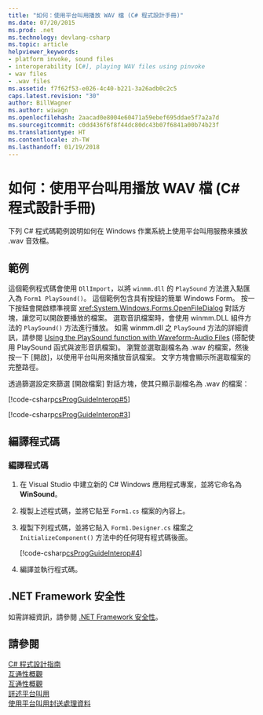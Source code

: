 ```yaml
---
title: "如何：使用平台叫用播放 WAV 檔 (C# 程式設計手冊)"
ms.date: 07/20/2015
ms.prod: .net
ms.technology: devlang-csharp
ms.topic: article
helpviewer_keywords:
- platform invoke, sound files
- interoperability [C#], playing WAV files using pinvoke
- wav files
- .wav files
ms.assetid: f7f62f53-e026-4c40-b221-3a26adb0c2c5
caps.latest.revision: "30"
author: BillWagner
ms.author: wiwagn
ms.openlocfilehash: 2aacad0e8004e60471a59ebef695ddae5f7a2a7d
ms.sourcegitcommit: c0dd436f6f8f44dc80dc43b07f6841a00b74b23f
ms.translationtype: HT
ms.contentlocale: zh-TW
ms.lasthandoff: 01/19/2018
---
```

# <a name="how-to-use-platform-invoke-to-play-a-wave-file-c-programming-guide"></a>如何：使用平台叫用播放 WAV 檔 (C# 程式設計手冊)
下列 C# 程式碼範例說明如何在 Windows 作業系統上使用平台叫用服務來播放 .wav 音效檔。  
  
## <a name="example"></a>範例  
 這個範例程式碼會使用 `DllImport`，以將 `winmm.dll` 的 `PlaySound` 方法進入點匯入為 `Form1 PlaySound()`。 這個範例包含具有按鈕的簡單 Windows Form。 按一下按鈕會開啟標準視窗 <xref:System.Windows.Forms.OpenFileDialog> 對話方塊，讓您可以開啟要播放的檔案。 選取音訊檔案時，會使用 winmm.DLL 組件方法的 `PlaySound()` 方法進行播放。 如需 winmm.dll 之 `PlaySound` 方法的詳細資訊，請參閱 [Using the PlaySound function with Waveform-Audio Files](http://go.microsoft.com/fwlink/?LinkId=148553) (搭配使用 PlaySound 函式與波形音訊檔案)。 瀏覽並選取副檔名為 .wav 的檔案，然後按一下 [開啟]，以使用平台叫用來播放音訊檔案。 文字方塊會顯示所選取檔案的完整路徑。  
  
 透過篩選設定來篩選 [開啟檔案] 對話方塊，使其只顯示副檔名為 .wav 的檔案︰  
  
 [!code-csharp[csProgGuideInterop#5](../../../csharp/programming-guide/interop/codesnippet/CSharp/how-to-use-platform-invoke-to-play-a-wave-file_1.cs)]  
  
 [!code-csharp[csProgGuideInterop#3](../../../csharp/programming-guide/interop/codesnippet/CSharp/how-to-use-platform-invoke-to-play-a-wave-file_2.cs)]  
  
## <a name="compiling-the-code"></a>編譯程式碼  
  
### <a name="to-compile-the-code"></a>編譯程式碼  
  
1.  在 Visual Studio 中建立新的 C# Windows 應用程式專案，並將它命名為 **WinSound**。  
  
2.  複製上述程式碼，並將它貼至 `Form1.cs` 檔案的內容上。  
  
3.  複製下列程式碼，並將它貼入 `Form1.Designer.cs` 檔案之 `InitializeComponent()` 方法中的任何現有程式碼後面。  
  
     [!code-csharp[csProgGuideInterop#4](../../../csharp/programming-guide/interop/codesnippet/CSharp/how-to-use-platform-invoke-to-play-a-wave-file_3.cs)]  
  
4.  編譯並執行程式碼。  
  
## <a name="net-framework-security"></a>.NET Framework 安全性  
 如需詳細資訊，請參閱 [.NET Framework 安全性](http://go.microsoft.com/fwlink/?LinkId=37122)。  
  
## <a name="see-also"></a>請參閱  
 [C# 程式設計指南](../../../csharp/programming-guide/index.md)  
 [互通性概觀](../../../csharp/programming-guide/interop/interoperability-overview.md)  
 [互通性概觀](../../../csharp/programming-guide/interop/interoperability-overview.md)  
 [詳述平台叫用](http://msdn.microsoft.com/library/ba9dd55b-2eaa-45cd-8afd-75cb8d64d243)  
 [使用平台叫用封送處理資料](../../../framework/interop/marshaling-data-with-platform-invoke.md)
